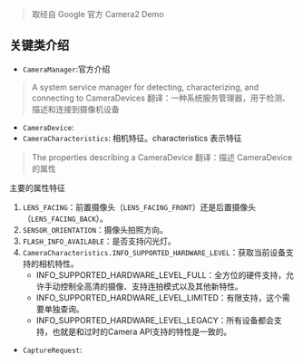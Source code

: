 > 取经自 Google 官方 Camera2 Demo

## 关键类介绍
- `CameraManager`:官方介绍
> A system service manager for detecting, characterizing, and connecting to CameraDevices
 翻译：一种系统服务管理器，用于检测、描述和连接到摄像机设备

- `CameraDevice`:
- `CameraCharacteristics`: 相机特征。characteristics 表示特征
> The properties describing a CameraDevice
 翻译：描述 CameraDevice 的属性

主要的属性特征
1. `LENS_FACING`：前置摄像头（`LENS_FACING_FRONT`）还是后置摄像头（`LENS_FACING_BACK`）。
2. `SENSOR_ORIENTATION`：摄像头拍照方向。
3. `FLASH_INFO_AVAILABLE`：是否支持闪光灯。
4. `CameraCharacteristics.INFO_SUPPORTED_HARDWARE_LEVEL`：获取当前设备支持的相机特性。
    - INFO_SUPPORTED_HARDWARE_LEVEL_FULL：全方位的硬件支持，允许手动控制全高清的摄像、支持连拍模式以及其他新特性。
    - INFO_SUPPORTED_HARDWARE_LEVEL_LIMITED：有限支持，这个需要单独查询。
    - INFO_SUPPORTED_HARDWARE_LEVEL_LEGACY：所有设备都会支持，也就是和过时的Camera API支持的特性是一致的。

- `CaptureRequest`:
>